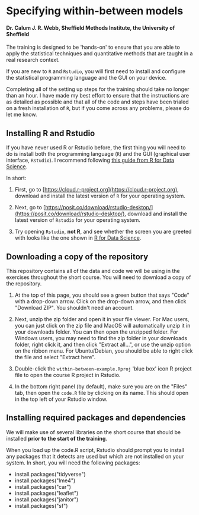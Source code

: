 # Specifying within-between models

#### Dr. Calum J. R. Webb, Sheffield Methods Institute, the University of Sheffield

The training is designed to be 'hands-on' to ensure that you are able to apply the statistical techniques and quantitative methods that are taught in a real research context.

If you are new to `R` and `Rstudio`, you will first need to install and configure the statistical programming language and the GUI on your device. 

Completing all of the setting up steps for the training should take no longer than an hour. I have made my best effort to ensure that the instructions are as detailed as possible and that all of the code and steps have been trialed on a fresh installation of `R`, but if you come across any problems, please do let me know.


## Installing R and Rstudio

If you have never used R or Rstudio before, the first thing you will need to do is install both the programming language (`R`) and the GUI (graphical user interface, `Rstudio`). I recommend following [this guide from R for Data Science](https://r4ds.hadley.nz/intro#prerequisites). 

In short: 

1) First, go to [https://cloud.r-project.org](https://cloud.r-project.org), download and install the latest version of `R` for your operating system.

2) Next, go to [https://posit.co/download/rstudio-desktop/](https://posit.co/download/rstudio-desktop/), download and install the latest version of `Rstudio` for your operating system. 

3) Try opening `Rstudio`, **not R**, and see whether the screen you are greeted with looks like the one shown in [R for Data Science](https://r4ds.hadley.nz/intro#prerequisites). 


## Downloading a copy of the repository

This repository contains all of the data and code we will be using in the exercises throughout the short course. You will need to download a copy of the repository.

1) At the top of this page, you should see a green button that says "Code" with a drop-down arrow. Click on the drop-down arrow, and then click "Download ZIP". You shouldn't need an account.

2) Next, unzip the zip folder and open it in your file viewer. For Mac users, you can just click on the zip file and MacOS will automatically unzip it in your downloads folder. You can then open the unzipped folder. For Windows users, you may need to find the zip folder in your downloads folder, right click it, and then click "Extract all...", or use the unzip option on the ribbon menu. For Ubuntu/Debian, you should be able to right click the file and select "Extract here".

3) Double-click the `within-between-example.Rproj` 'blue box' icon R project file to open the course R project in Rstudio.

4) In the bottom right panel (by default), make sure you are on the "Files" tab, then open the `code.R` file by clicking on its name. This should open in the top left of your Rstudio window. 

## Installing required packages and dependencies

We will make use of several libraries on the short course that should be installed **prior to the start of the training**. 

When you load up the code.R script, Rstudio should prompt you to install any packages that it detects are used but which are not installed on your system. In short, you will need the following packages:

* install.packages("tidyverse")
* install.packages("lme4")
* install.packages("car")
* install.packages("leaflet")
* install.packages("janitor")
* install.packages("sf")
  
  
<br><br><br>
